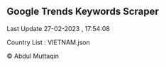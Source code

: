 

## Google Trends Keywords Scraper 
 
Last Update 27-02-2023 , 17:54:08

Country List :
VIETNAM.json



© Abdul Muttaqin 
